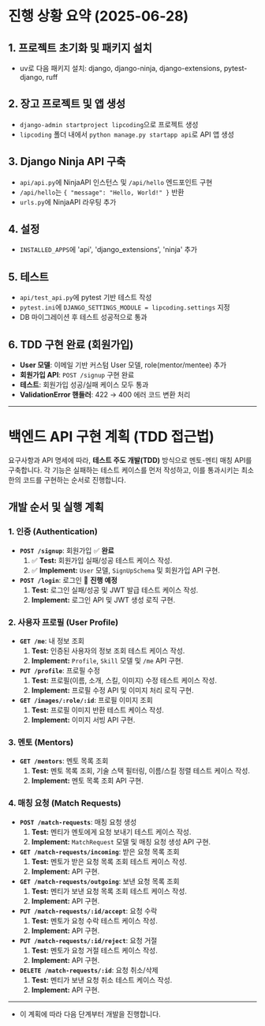 # 진행 상황 요약 (2025-06-28)

## 1. 프로젝트 초기화 및 패키지 설치
- uv로 다음 패키지 설치: django, django-ninja, django-extensions, pytest-django, ruff

## 2. 장고 프로젝트 및 앱 생성
- `django-admin startproject lipcoding`으로 프로젝트 생성
- `lipcoding` 폴더 내에서 `python manage.py startapp api`로 API 앱 생성

## 3. Django Ninja API 구축
- `api/api.py`에 NinjaAPI 인스턴스 및 `/api/hello` 엔드포인트 구현
- `/api/hello`는 `{ "message": "Hello, World!" }` 반환
- `urls.py`에 NinjaAPI 라우팅 추가

## 4. 설정
- `INSTALLED_APPS`에 'api', 'django_extensions', 'ninja' 추가

## 5. 테스트
- `api/test_api.py`에 pytest 기반 테스트 작성
- `pytest.ini`에 `DJANGO_SETTINGS_MODULE = lipcoding.settings` 지정
- DB 마이그레이션 후 테스트 성공적으로 통과

## 6. TDD 구현 완료 (회원가입)
- **User 모델**: 이메일 기반 커스텀 User 모델, role(mentor/mentee) 추가
- **회원가입 API**: `POST /signup` 구현 완료
- **테스트**: 회원가입 성공/실패 케이스 모두 통과
- **ValidationError 핸들러**: 422 → 400 에러 코드 변환 처리

---

# 백엔드 API 구현 계획 (TDD 접근법)

요구사항과 API 명세에 따라, **테스트 주도 개발(TDD)** 방식으로 멘토-멘티 매칭 API를 구축합니다. 각 기능은 실패하는 테스트 케이스를 먼저 작성하고, 이를 통과시키는 최소한의 코드를 구현하는 순서로 진행합니다.

## 개발 순서 및 실행 계획

### 1. 인증 (Authentication)
- **`POST /signup`**: 회원가입 ✅ **완료**
    1.  ✅ **Test:** 회원가입 실패/성공 테스트 케이스 작성.
    2.  ✅ **Implement:** `User` 모델, `SignUpSchema` 및 회원가입 API 구현.
- **`POST /login`**: 로그인 🚧 **진행 예정**
    1.  **Test:** 로그인 실패/성공 및 JWT 발급 테스트 케이스 작성.
    2.  **Implement:** 로그인 API 및 JWT 생성 로직 구현.

### 2. 사용자 프로필 (User Profile)
- **`GET /me`**: 내 정보 조회
    1.  **Test:** 인증된 사용자의 정보 조회 테스트 케이스 작성.
    2.  **Implement:** `Profile`, `Skill` 모델 및 `/me` API 구현.
- **`PUT /profile`**: 프로필 수정
    1.  **Test:** 프로필(이름, 소개, 스킬, 이미지) 수정 테스트 케이스 작성.
    2.  **Implement:** 프로필 수정 API 및 이미지 처리 로직 구현.
- **`GET /images/:role/:id`**: 프로필 이미지 조회
    1.  **Test:** 프로필 이미지 반환 테스트 케이스 작성.
    2.  **Implement:** 이미지 서빙 API 구현.

### 3. 멘토 (Mentors)
- **`GET /mentors`**: 멘토 목록 조회
    1.  **Test:** 멘토 목록 조회, 기술 스택 필터링, 이름/스킬 정렬 테스트 케이스 작성.
    2.  **Implement:** 멘토 목록 조회 API 구현.

### 4. 매칭 요청 (Match Requests)
- **`POST /match-requests`**: 매칭 요청 생성
    1.  **Test:** 멘티가 멘토에게 요청 보내기 테스트 케이스 작성.
    2.  **Implement:** `MatchRequest` 모델 및 매칭 요청 생성 API 구현.
- **`GET /match-requests/incoming`**: 받은 요청 목록 조회
    1.  **Test:** 멘토가 받은 요청 목록 조회 테스트 케이스 작성.
    2.  **Implement:** API 구현.
- **`GET /match-requests/outgoing`**: 보낸 요청 목록 조회
    1.  **Test:** 멘티가 보낸 요청 목록 조회 테스트 케이스 작성.
    2.  **Implement:** API 구현.
- **`PUT /match-requests/:id/accept`**: 요청 수락
    1.  **Test:** 멘토가 요청 수락 테스트 케이스 작성.
    2.  **Implement:** API 구현.
- **`PUT /match-requests/:id/reject`**: 요청 거절
    1.  **Test:** 멘토가 요청 거절 테스트 케이스 작성.
    2.  **Implement:** API 구현.
- **`DELETE /match-requests/:id`**: 요청 취소/삭제
    1.  **Test:** 멘티가 보낸 요청 취소 테스트 케이스 작성.
    2.  **Implement:** API 구현.

---
- 이 계획에 따라 다음 단계부터 개발을 진행합니다.
